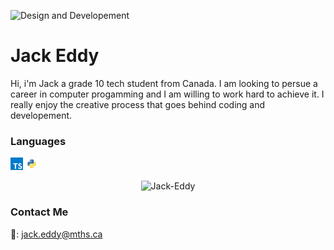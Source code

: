![Design and Developement](https://www.freewebheaders.com/wp-content/gallery/planets-galaxies/cache/night-planets-header-8854-1024x300.jpg-nggid041397-ngg0dyn-1280x720x100-00f0w010c010r110f110r010t010.jpg)

# Jack Eddy

Hi, i'm Jack a grade 10 tech student from Canada. I am looking to persue a career in computer progamming and I am willing to work hard to achieve it. I really enjoy the creative process that goes behind coding and developement.

### Languages

<code><img height="20" src="https://raw.githubusercontent.com/github/explore/80688e429a7d4ef2fca1e82350fe8e3517d3494d/topics/typescript/typescript.png"></code>
<code><img height="20" src="https://raw.githubusercontent.com/github/explore/80688e429a7d4ef2fca1e82350fe8e3517d3494d/topics/python/python.png"></code>

<p align="center"> <img src="https://github-readme-stats.vercel.app/api?username=Jack-Eddy&show_icons=true&theme=gotham" alt="Jack-Eddy" />
  
### Contact Me
📧: jack.eddy@mths.ca
